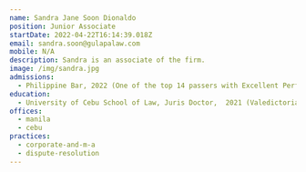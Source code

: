 ```yaml
---
name: Sandra Jane Soon Dionaldo
position: Junior Associate
startDate: 2022-04-22T16:14:39.018Z
email: sandra.soon@gulapalaw.com
mobile: N/A
description: Sandra is an associate of the firm.
image: /img/sandra.jpg
admissions:
  - Philippine Bar, 2022 (One of the top 14 passers with Excellent Performance)
education:
  - University of Cebu School of Law, Juris Doctor,  2021 (Valedictorian)
offices:
  - manila
  - cebu
practices:
  - corporate-and-m-a
  - dispute-resolution
---
```

